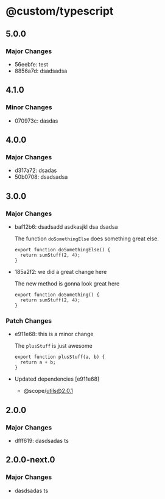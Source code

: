 # @custom/typescript

## 5.0.0

### Major Changes

- 56eebfe: test
- 8856a7d: dsadsadsa

## 4.1.0

### Minor Changes

- 070973c: dasdas

## 4.0.0

### Major Changes

- d317a72: dsadas
- 50b0708: dsadsadsa

## 3.0.0

### Major Changes

- baf12b6: dsadsadd asdkasjkl dsa dsadsa

  The function `doSomethingElse` does something great else.

  ```
  export function doSomethingElse() {
  	return sumStuff(2, 4);
  }
  ```

- 185a2f2: we did a great change here

  The new method is gonna look great here

  ```
  export function doSomething() {
  	return sumStuff(2, 4);
  }
  ```

### Patch Changes

- e911e68: this is a minor change

  The `plusStuff` is just awesome

  ```
  export function plusStuff(a, b) {
  	return a + b;
  }
  ```

- Updated dependencies [e911e68]
  - @scope/utils@2.0.1

## 2.0.0

### Major Changes

- dfff619: dasdsadas ts

## 2.0.0-next.0

### Major Changes

- dasdsadas ts
